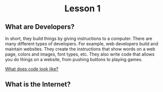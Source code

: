 <h1 style='text-align:center'>Lesson 1</h1>

## What are Developers?
In short, they build things by giving instructions to a computer. There are many different types of developers. For example, web developers build and maintain websites. They create the instructions that show words on a web page, colors and images, font types, etc. They also write code that allows you do things on a website, from pushing buttons to playing games.

[What does code look like?](https://github.com/mhjarvis/odin-projects/blob/main/odin-library/main.js)



## What is the Internet?

